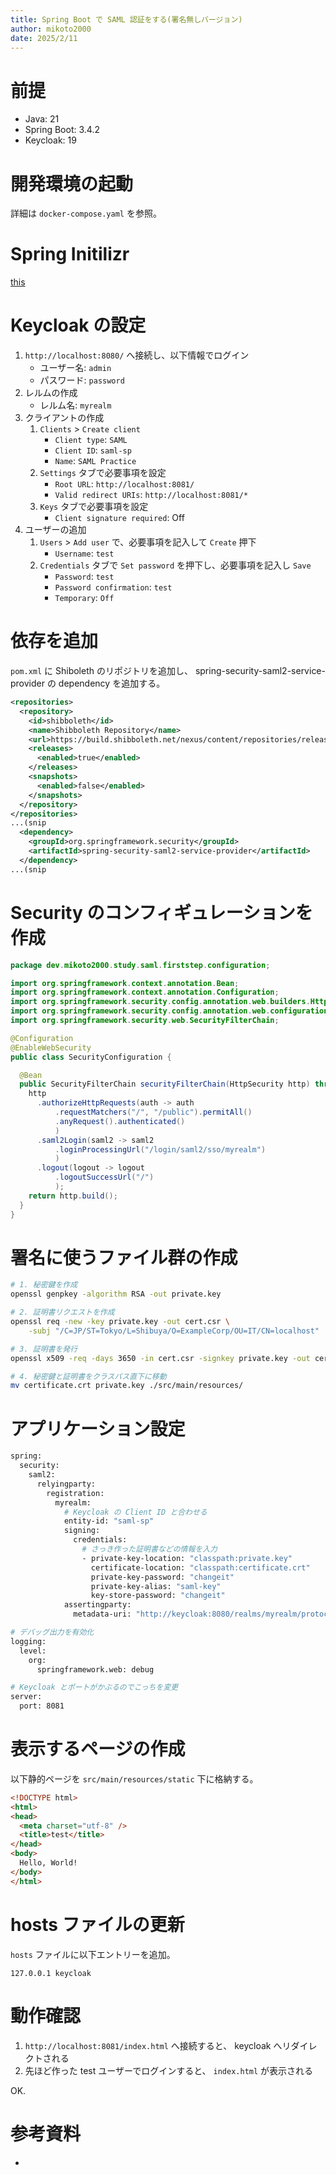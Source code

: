 ```yaml
---
title: Spring Boot で SAML 認証をする(署名無しバージョン)
author: mikoto2000
date: 2025/2/11
---
```



# 前提

- Java: 21
- Spring Boot: 3.4.2
- Keycloak: 19


# 開発環境の起動

詳細は `docker-compose.yaml` を参照。


# Spring Initilizr

[this](https://start.spring.io/#!type=maven-project&language=java&platformVersion=3.4.2&packaging=jar&jvmVersion=21&groupId=dev.mikoto2000.study.saml&artifactId=firststep&name=firststep&description=SAML%20firststep%20demo%20project%20for%20Spring%20Boot&packageName=dev.mikoto2000.study.saml.firststep&dependencies=web,devtools,lombok,security)


# Keycloak の設定

1. `http://localhost:8080/` へ接続し、以下情報でログイン
    - ユーザー名: `admin`
    - パスワード: `password`
2. レルムの作成
    - レルム名: `myrealm`
3. クライアントの作成
    1. `Clients` > `Create client`
        - `Client type`: `SAML`
        - `Client ID`: `saml-sp`
        - `Name`: `SAML Practice`
    2. `Settings` タブで必要事項を設定
        - `Root URL`: `http://localhost:8081/`
        - `Valid redirect URIs`: `http://localhost:8081/*`
    3. `Keys` タブで必要事項を設定
        - `Client signature required`: Off
4. ユーザーの追加
    1. `Users` > `Add user` で、必要事項を記入して `Create` 押下
        - `Username`: `test`
    2. `Credentials` タブで `Set password` を押下し、必要事項を記入し `Save`
        - `Password`: `test`
        - `Password confirmation`: `test`
        - `Temporary`: `Off`


# 依存を追加

`pom.xml` に Shiboleth のリポジトリを追加し、 spring-security-saml2-service-provider の dependency を追加する。

```xml
<repositories>
  <repository>
    <id>shibboleth</id>
    <name>Shibboleth Repository</name>
    <url>https://build.shibboleth.net/nexus/content/repositories/releases/</url>
    <releases>
      <enabled>true</enabled>
    </releases>
    <snapshots>
      <enabled>false</enabled>
    </snapshots>
  </repository>
</repositories>
...(snip
  <dependency>
    <groupId>org.springframework.security</groupId>
    <artifactId>spring-security-saml2-service-provider</artifactId>
  </dependency>
...(snip
```


# Security のコンフィギュレーションを作成

```java
package dev.mikoto2000.study.saml.firststep.configuration;

import org.springframework.context.annotation.Bean;
import org.springframework.context.annotation.Configuration;
import org.springframework.security.config.annotation.web.builders.HttpSecurity;
import org.springframework.security.config.annotation.web.configuration.EnableWebSecurity;
import org.springframework.security.web.SecurityFilterChain;

@Configuration
@EnableWebSecurity
public class SecurityConfiguration {

  @Bean
  public SecurityFilterChain securityFilterChain(HttpSecurity http) throws Exception {
    http
      .authorizeHttpRequests(auth -> auth
          .requestMatchers("/", "/public").permitAll()
          .anyRequest().authenticated()
          )
      .saml2Login(saml2 -> saml2
          .loginProcessingUrl("/login/saml2/sso/myrealm")
          )
      .logout(logout -> logout
          .logoutSuccessUrl("/")
          );
    return http.build();
  }
}
```


# 署名に使うファイル群の作成

```sh
# 1. 秘密鍵を作成
openssl genpkey -algorithm RSA -out private.key

# 2. 証明書リクエストを作成
openssl req -new -key private.key -out cert.csr \
    -subj "/C=JP/ST=Tokyo/L=Shibuya/O=ExampleCorp/OU=IT/CN=localhost"

# 3. 証明書を発行
openssl x509 -req -days 3650 -in cert.csr -signkey private.key -out certificate.crt

# 4. 秘密鍵と証明書をクラスパス直下に移動
mv certificate.crt private.key ./src/main/resources/
```


# アプリケーション設定

```sh
spring:
  security:
    saml2:
      relyingparty:
        registration:
          myrealm:
            # Keycloak の Client ID と合わせる
            entity-id: "saml-sp"
            signing:
              credentials:
                # さっき作った証明書などの情報を入力
                - private-key-location: "classpath:private.key"
                  certificate-location: "classpath:certificate.crt"
                  private-key-password: "changeit"
                  private-key-alias: "saml-key"
                  key-store-password: "changeit"
            assertingparty:
              metadata-uri: "http://keycloak:8080/realms/myrealm/protocol/saml/descriptor"

# デバッグ出力を有効化
logging:
  level:
    org:
      springframework.web: debug

# Keycloak とポートがかぶるのでこっちを変更
server:
  port: 8081
```


# 表示するページの作成

以下静的ページを `src/main/resources/static` 下に格納する。

```html
<!DOCTYPE html>
<html>
<head>
  <meta charset="utf-8" />
  <title>test</title>
</head>
<body>
  Hello, World!
</body>
</html>
```


# hosts ファイルの更新

`hosts` ファイルに以下エントリーを追加。

```
127.0.0.1 keycloak
```


# 動作確認

1. `http://localhost:8081/index.html` へ接続すると、 keycloak へリダイレクトされる
2. 先ほど作った test ユーザーでログインすると、 `index.html` が表示される

OK.


# 参考資料

- 
